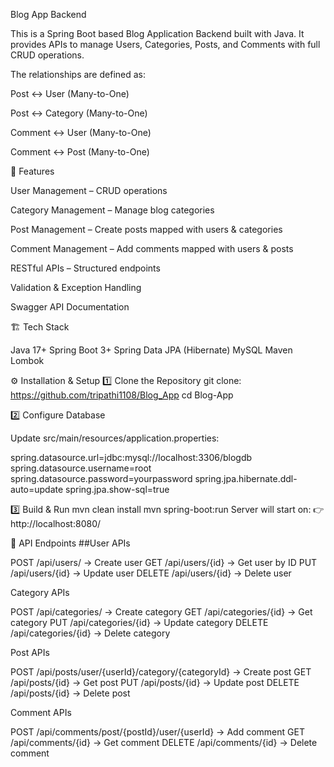 Blog App Backend

This is a Spring Boot based Blog Application Backend built with Java.
It provides APIs to manage Users, Categories, Posts, and Comments with full CRUD operations.

The relationships are defined as:

Post ↔ User (Many-to-One)

Post ↔ Category (Many-to-One)

Comment ↔ User (Many-to-One)

Comment ↔ Post (Many-to-One)

🚀 Features

User Management – CRUD operations

Category Management – Manage blog categories

Post Management – Create posts mapped with users & categories

Comment Management – Add comments mapped with users & posts

RESTful APIs – Structured endpoints

Validation & Exception Handling

Swagger API Documentation

🏗️ Tech Stack

Java 17+
Spring Boot 3+
Spring Data JPA (Hibernate)
MySQL 
Maven
Lombok



⚙️ Installation & Setup
1️⃣ Clone the Repository
git clone: https://github.com/tripathi1108/Blog_App
cd Blog-App

2️⃣ Configure Database

Update src/main/resources/application.properties:

spring.datasource.url=jdbc:mysql://localhost:3306/blogdb
spring.datasource.username=root
spring.datasource.password=yourpassword
spring.jpa.hibernate.ddl-auto=update
spring.jpa.show-sql=true

3️⃣ Build & Run
mvn clean install
mvn spring-boot:run
Server will start on:
👉 http://localhost:8080/

📌 API Endpoints
##User APIs

POST /api/users/ → Create user
GET /api/users/{id} → Get user by ID
PUT /api/users/{id} → Update user
DELETE /api/users/{id} → Delete user

Category APIs

POST /api/categories/ → Create category
GET /api/categories/{id} → Get category
PUT /api/categories/{id} → Update category
DELETE /api/categories/{id} → Delete category

Post APIs

POST /api/posts/user/{userId}/category/{categoryId} → Create post
GET /api/posts/{id} → Get post
PUT /api/posts/{id} → Update post
DELETE /api/posts/{id} → Delete post

Comment APIs

POST /api/comments/post/{postId}/user/{userId} → Add comment
GET /api/comments/{id} → Get comment
DELETE /api/comments/{id} → Delete comment

